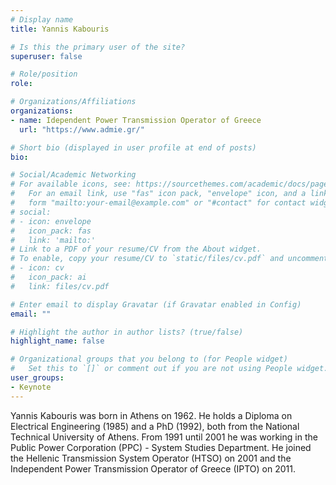 ```yaml
---
# Display name
title: Yannis Kabouris

# Is this the primary user of the site?
superuser: false

# Role/position
role: 

# Organizations/Affiliations
organizations:
- name: Idependent Power Transmission Operator of Greece
  url: "https://www.admie.gr/"

# Short bio (displayed in user profile at end of posts)
bio: 

# Social/Academic Networking
# For available icons, see: https://sourcethemes.com/academic/docs/page-builder/#icons
#   For an email link, use "fas" icon pack, "envelope" icon, and a link in the
#   form "mailto:your-email@example.com" or "#contact" for contact widget.
# social:
# - icon: envelope
#   icon_pack: fas
#   link: 'mailto:'
# Link to a PDF of your resume/CV from the About widget.
# To enable, copy your resume/CV to `static/files/cv.pdf` and uncomment the lines below.
# - icon: cv
#   icon_pack: ai
#   link: files/cv.pdf

# Enter email to display Gravatar (if Gravatar enabled in Config)
email: ""

# Highlight the author in author lists? (true/false)
highlight_name: false

# Organizational groups that you belong to (for People widget)
#   Set this to `[]` or comment out if you are not using People widget.
user_groups:
- Keynote
---
```


Yannis Kabouris was born in Athens on 1962. He holds a Diploma on Electrical Engineering (1985) and a PhD (1992), both from the National Technical University of Athens. From 1991 until 2001 he was working in the Public Power Corporation (PPC) - System Studies Department. He joined the Hellenic Transmission System Operator (HTSO) on 2001 and the Independent Power Transmission Operator of Greece (IPTO) on 2011.
